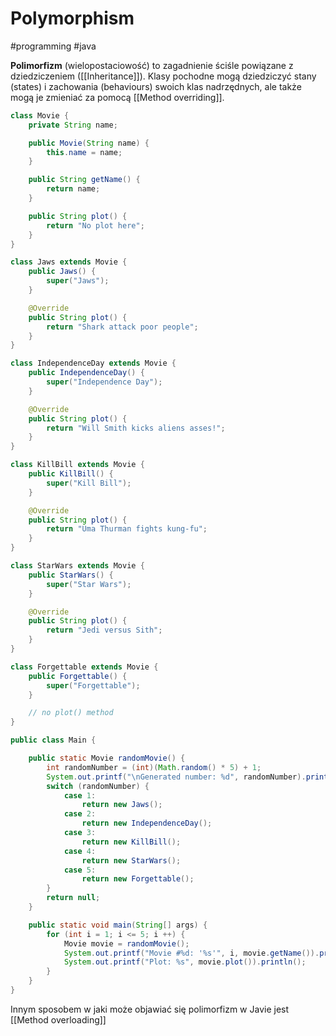 # Polymorphism
#programming #java 

**Polimorfizm** (wielopostaciowość) to zagadnienie ściśle powiązane z dziedziczeniem ([[Inheritance]]). Klasy pochodne mogą dziedziczyć stany (states) i zachowania (behaviours) swoich klas nadrzędnych, ale także mogą je zmieniać za pomocą [[Method overriding]].

```java
class Movie {
    private String name;

    public Movie(String name) {
        this.name = name;
    }

    public String getName() {
        return name;
    }

    public String plot() {
        return "No plot here";
    }
}

class Jaws extends Movie {
    public Jaws() {
        super("Jaws");
    }

    @Override
    public String plot() {
        return "Shark attack poor people";
    }
}

class IndependenceDay extends Movie {
    public IndependenceDay() {
        super("Independence Day");
    }

    @Override
    public String plot() {
        return "Will Smith kicks aliens asses!";
    }
}

class KillBill extends Movie {
    public KillBill() {
        super("Kill Bill");
    }

    @Override
    public String plot() {
        return "Uma Thurman fights kung-fu";
    }
}

class StarWars extends Movie {
    public StarWars() {
        super("Star Wars");
    }

    @Override
    public String plot() {
        return "Jedi versus Sith";
    }
}

class Forgettable extends Movie {
    public Forgettable() {
        super("Forgettable");
    }

    // no plot() method
}

public class Main {

    public static Movie randomMovie() {
        int randomNumber = (int)(Math.random() * 5) + 1;
        System.out.printf("\nGenerated number: %d", randomNumber).println();
        switch (randomNumber) {
            case 1:
                return new Jaws();
            case 2:
                return new IndependenceDay();
            case 3:
                return new KillBill();
            case 4:
                return new StarWars();
            case 5:
                return new Forgettable();
        }
        return null;
    }

    public static void main(String[] args) {
        for (int i = 1; i <= 5; i ++) {
            Movie movie = randomMovie();
            System.out.printf("Movie #%d: '%s'", i, movie.getName()).println();
            System.out.printf("Plot: %s", movie.plot()).println();
        }
    }
}
```

Innym sposobem w jaki może objawiać się polimorfizm w Javie jest [[Method overloading]]